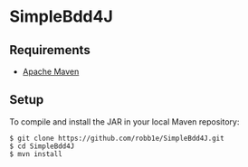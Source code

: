 # SimpleBdd4J

## Requirements

- [Apache Maven](http://maven.apache.org)

## Setup

To compile and install the JAR in your local Maven repository:

    $ git clone https://github.com/robb1e/SimpleBdd4J.git
    $ cd SimpleBdd4J
    $ mvn install

